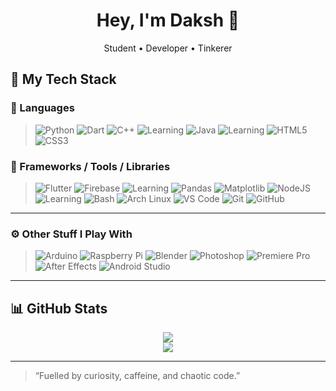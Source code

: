 <h1 align="center">Hey, I'm Daksh 🚀</h1>
<p align="center">Student • Developer • Tinkerer</p>

## 🔧 My Tech Stack

### 🧠 Languages

> ![Python](https://img.shields.io/badge/Python-3670A0?style=for-the-badge&logo=python&logoColor=ffdd54)
> ![Dart](https://img.shields.io/badge/Dart-0175C2?style=for-the-badge&logo=dart&logoColor=white) 
> ![C++](https://img.shields.io/badge/C++-00599C?style=for-the-badge&logo=c%2b%2b&logoColor=white) ![Learning](https://img.shields.io/badge/-learning-orange?style=flat-square)
> ![Java](https://img.shields.io/badge/Java-ED8B00?style=for-the-badge&logo=java&logoColor=white) ![Learning](https://img.shields.io/badge/-learning-orange?style=flat-square)
> ![HTML5](https://img.shields.io/badge/HTML5-E34F26?style=for-the-badge&logo=html5&logoColor=white)
> ![CSS3](https://img.shields.io/badge/CSS3-1572B6?style=for-the-badge&logo=css3&logoColor=white)

### 📱 Frameworks / Tools / Libraries

> ![Flutter](https://img.shields.io/badge/Flutter-02569B?style=for-the-badge&logo=flutter&logoColor=white)
> ![Firebase](https://img.shields.io/badge/Firebase-FFCA28?style=for-the-badge&logo=firebase&logoColor=black) ![Learning](https://img.shields.io/badge/-learning-orange?style=flat-square)
> ![Pandas](https://img.shields.io/badge/Pandas-150458?style=for-the-badge&logo=pandas&logoColor=white)
> ![Matplotlib](https://img.shields.io/badge/Matplotlib-11557C?style=for-the-badge&logo=matplotlib&logoColor=white)
> ![NodeJS](https://img.shields.io/badge/Node.js-339933?style=for-the-badge&logo=nodedotjs&logoColor=white) ![Learning](https://img.shields.io/badge/-learning-orange?style=flat-square)
> ![Bash](https://img.shields.io/badge/Bash-121011?style=for-the-badge&logo=gnu-bash&logoColor=white)
> ![Arch Linux](https://img.shields.io/badge/Arch_Linux-1793D1?style=for-the-badge&logo=arch-linux&logoColor=white)
> ![VS Code](https://img.shields.io/badge/VSCode-007ACC?style=for-the-badge&logo=visual-studio-code&logoColor=white)
> ![Git](https://img.shields.io/badge/Git-F05032?style=for-the-badge&logo=git&logoColor=white)
> ![GitHub](https://img.shields.io/badge/GitHub-181717?style=for-the-badge&logo=github&logoColor=white)

---

### ⚙️ Other Stuff I Play With

> ![Arduino](https://img.shields.io/badge/Arduino-00979D?style=for-the-badge&logo=arduino&logoColor=white)
> ![Raspberry Pi](https://img.shields.io/badge/Raspberry%20Pi-C51A4A?style=for-the-badge&logo=raspberry-pi&logoColor=white)
> ![Blender](https://img.shields.io/badge/Blender-F5792A?style=for-the-badge&logo=blender&logoColor=white)
> ![Photoshop](https://img.shields.io/badge/Adobe%20Photoshop-31A8FF?style=for-the-badge&logo=adobe-photoshop&logoColor=white)
> ![Premiere Pro](https://img.shields.io/badge/Adobe%20Premiere%20Pro-9999FF?style=for-the-badge&logo=adobe-premiere-pro&logoColor=white)
> ![After Effects](https://img.shields.io/badge/After%20Effects-9999FF?style=for-the-badge&logo=adobe-after-effects&logoColor=white)
> ![Android Studio](https://img.shields.io/badge/Android%20Studio-3DDC84?style=for-the-badge&logo=android-studio&logoColor=white)

---

## 📊 GitHub Stats

<p align="center">
  <img src="https://github-readme-stats.vercel.app/api?username=phoenix277yt&show_icons=true&theme=tokyonight" />
  <br/>
  <img src="https://github-readme-stats.vercel.app/api/top-langs/?username=phoenix277yt&layout=compact&theme=tokyonight" />
</p>

---

> “Fuelled by curiosity, caffeine, and chaotic code.”

